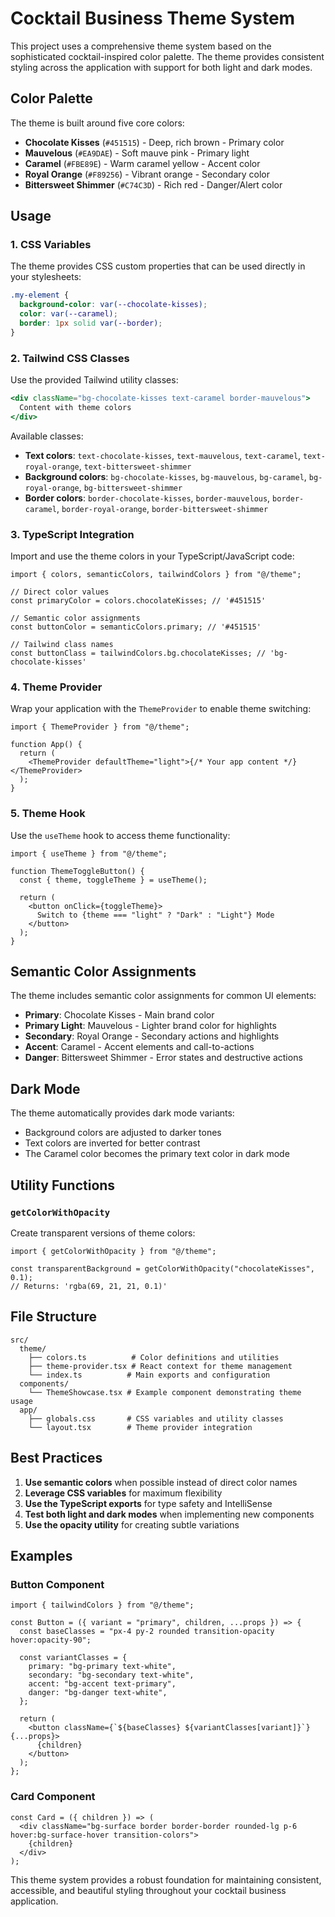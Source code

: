 # Cocktail Business Theme System

This project uses a comprehensive theme system based on the sophisticated cocktail-inspired color palette. The theme provides consistent styling across the application with support for both light and dark modes.

## Color Palette

The theme is built around five core colors:

- **Chocolate Kisses** (`#451515`) - Deep, rich brown - Primary color
- **Mauvelous** (`#EA9DAE`) - Soft mauve pink - Primary light
- **Caramel** (`#FBE89E`) - Warm caramel yellow - Accent color
- **Royal Orange** (`#F89256`) - Vibrant orange - Secondary color
- **Bittersweet Shimmer** (`#C74C3D`) - Rich red - Danger/Alert color

## Usage

### 1. CSS Variables

The theme provides CSS custom properties that can be used directly in your stylesheets:

```css
.my-element {
  background-color: var(--chocolate-kisses);
  color: var(--caramel);
  border: 1px solid var(--border);
}
```

### 2. Tailwind CSS Classes

Use the provided Tailwind utility classes:

```jsx
<div className="bg-chocolate-kisses text-caramel border-mauvelous">
  Content with theme colors
</div>
```

Available classes:

- **Text colors**: `text-chocolate-kisses`, `text-mauvelous`, `text-caramel`, `text-royal-orange`, `text-bittersweet-shimmer`
- **Background colors**: `bg-chocolate-kisses`, `bg-mauvelous`, `bg-caramel`, `bg-royal-orange`, `bg-bittersweet-shimmer`
- **Border colors**: `border-chocolate-kisses`, `border-mauvelous`, `border-caramel`, `border-royal-orange`, `border-bittersweet-shimmer`

### 3. TypeScript Integration

Import and use the theme colors in your TypeScript/JavaScript code:

```tsx
import { colors, semanticColors, tailwindColors } from "@/theme";

// Direct color values
const primaryColor = colors.chocolateKisses; // '#451515'

// Semantic color assignments
const buttonColor = semanticColors.primary; // '#451515'

// Tailwind class names
const buttonClass = tailwindColors.bg.chocolateKisses; // 'bg-chocolate-kisses'
```

### 4. Theme Provider

Wrap your application with the `ThemeProvider` to enable theme switching:

```tsx
import { ThemeProvider } from "@/theme";

function App() {
  return (
    <ThemeProvider defaultTheme="light">{/* Your app content */}</ThemeProvider>
  );
}
```

### 5. Theme Hook

Use the `useTheme` hook to access theme functionality:

```tsx
import { useTheme } from "@/theme";

function ThemeToggleButton() {
  const { theme, toggleTheme } = useTheme();

  return (
    <button onClick={toggleTheme}>
      Switch to {theme === "light" ? "Dark" : "Light"} Mode
    </button>
  );
}
```

## Semantic Color Assignments

The theme includes semantic color assignments for common UI elements:

- **Primary**: Chocolate Kisses - Main brand color
- **Primary Light**: Mauvelous - Lighter brand color for highlights
- **Secondary**: Royal Orange - Secondary actions and highlights
- **Accent**: Caramel - Accent elements and call-to-actions
- **Danger**: Bittersweet Shimmer - Error states and destructive actions

## Dark Mode

The theme automatically provides dark mode variants:

- Background colors are adjusted to darker tones
- Text colors are inverted for better contrast
- The Caramel color becomes the primary text color in dark mode

## Utility Functions

### `getColorWithOpacity`

Create transparent versions of theme colors:

```tsx
import { getColorWithOpacity } from "@/theme";

const transparentBackground = getColorWithOpacity("chocolateKisses", 0.1);
// Returns: 'rgba(69, 21, 21, 0.1)'
```

## File Structure

```
src/
  theme/
    ├── colors.ts          # Color definitions and utilities
    ├── theme-provider.tsx # React context for theme management
    └── index.ts          # Main exports and configuration
  components/
    └── ThemeShowcase.tsx # Example component demonstrating theme usage
  app/
    ├── globals.css       # CSS variables and utility classes
    └── layout.tsx        # Theme provider integration
```

## Best Practices

1. **Use semantic colors** when possible instead of direct color names
2. **Leverage CSS variables** for maximum flexibility
3. **Use the TypeScript exports** for type safety and IntelliSense
4. **Test both light and dark modes** when implementing new components
5. **Use the opacity utility** for creating subtle variations

## Examples

### Button Component

```tsx
import { tailwindColors } from "@/theme";

const Button = ({ variant = "primary", children, ...props }) => {
  const baseClasses = "px-4 py-2 rounded transition-opacity hover:opacity-90";

  const variantClasses = {
    primary: "bg-primary text-white",
    secondary: "bg-secondary text-white",
    accent: "bg-accent text-primary",
    danger: "bg-danger text-white",
  };

  return (
    <button className={`${baseClasses} ${variantClasses[variant]}`} {...props}>
      {children}
    </button>
  );
};
```

### Card Component

```tsx
const Card = ({ children }) => (
  <div className="bg-surface border border-border rounded-lg p-6 hover:bg-surface-hover transition-colors">
    {children}
  </div>
);
```

This theme system provides a robust foundation for maintaining consistent, accessible, and beautiful styling throughout your cocktail business application.
